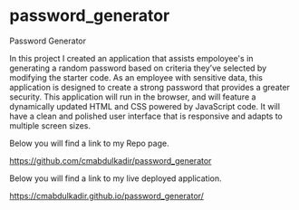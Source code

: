 # password_generator

Password Generator 


In this project I created an application that assists empoloyee's in generating a random password based on criteria they’ve selected by modifying the starter code. As an employee with sensitive data, this application is designed to create a strong password that provides a greater security. This application will run in the browser, and will feature a dynamically updated HTML and CSS powered by JavaScript code. It will have a clean and polished user interface that is responsive and adapts to multiple screen sizes.


Below you will find a link to my Repo page.

https://github.com/cmabdulkadir/password_generator


Below you will find a link to my live deployed application.

https://cmabdulkadir.github.io/password_generator/

